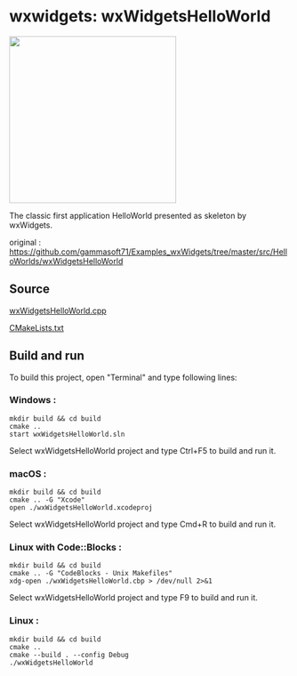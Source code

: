 # wxwidgets: wxWidgetsHelloWorld

<image src="https://raw.githubusercontent.com/ohwada/MAC_cpp_Samples/master/wxWidgets/wxWidgetsHelloWorld/screenshots/hello.png" width="300" /> <br/>

The classic first application HelloWorld presented as skeleton by wxWidgets. <br/>

original : https://github.com/gammasoft71/Examples_wxWidgets/tree/master/src/HelloWorlds/wxWidgetsHelloWorld <br/>

## Source

[wxWidgetsHelloWorld.cpp](wxWidgetsHelloWorld.cpp)

[CMakeLists.txt](CMakeLists.txt)

## Build and run

To build this project, open "Terminal" and type following lines:

### Windows :

``` shell
mkdir build && cd build
cmake .. 
start wxWidgetsHelloWorld.sln
```

Select wxWidgetsHelloWorld project and type Ctrl+F5 to build and run it.

### macOS :

``` shell
mkdir build && cd build
cmake .. -G "Xcode"
open ./wxWidgetsHelloWorld.xcodeproj
```

Select wxWidgetsHelloWorld project and type Cmd+R to build and run it.

### Linux with Code::Blocks :

``` shell
mkdir build && cd build
cmake .. -G "CodeBlocks - Unix Makefiles"
xdg-open ./wxWidgetsHelloWorld.cbp > /dev/null 2>&1
```

Select wxWidgetsHelloWorld project and type F9 to build and run it.

### Linux :

``` shell
mkdir build && cd build
cmake .. 
cmake --build . --config Debug
./wxWidgetsHelloWorld
```
